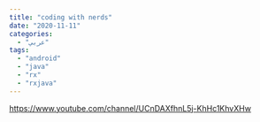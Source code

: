 ```yaml
---
title: "coding with nerds"
date: "2020-11-11"
categories:
  - "عربي"
tags:
  - "android"
  - "java"
  - "rx"
  - "rxjava"
---
```


https://www.youtube.com/channel/UCnDAXfhnL5j-KhHc1KhvXHw
